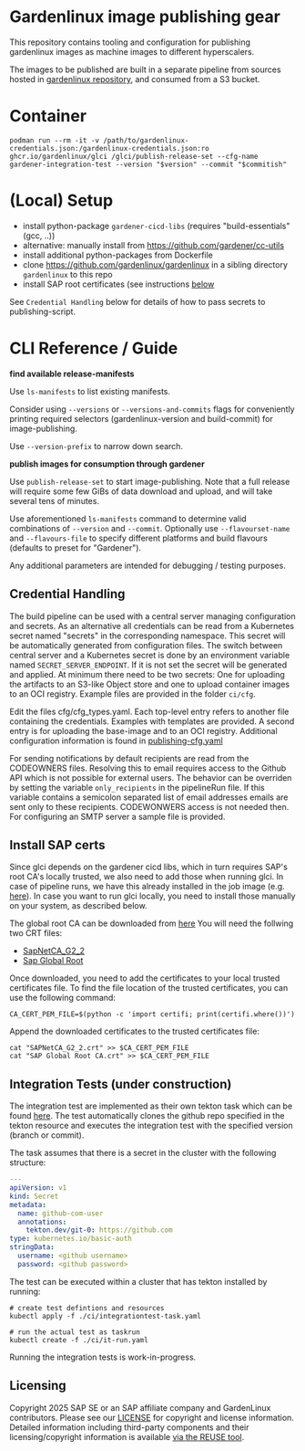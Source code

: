 # Gardenlinux image publishing gear

This repository contains tooling and configuration for publishing gardenlinux images as machine
images to different hyperscalers.

The images to be published are built in a separate pipeline from sources hosted in
[gardenlinux repository](https://github.com/gardenlinux/gardenlinux), and consumed from a
S3 bucket.

# Container

```shell
podman run --rm -it -v /path/to/gardenlinux-credentials.json:/gardenlinux-credentials.json:ro ghcr.io/gardenlinux/glci /glci/publish-release-set --cfg-name gardener-integration-test --version "$version" --commit "$commitish"
```

# (Local) Setup

- install python-package `gardener-cicd-libs` (requires "build-essentials" (gcc, ..))
- alternative: manually install from https://github.com/gardener/cc-utils
- install additional python-packages from Dockerfile
- clone https://github.com/gardenlinux/gardenlinux in a sibling directory `gardenlinux` to this repo
- install SAP root certificates (see instructions [below](#install-sap-certs)


See `Credential Handling` below for details of how to pass secrets to publishing-script.

# CLI Reference / Guide

**find available release-manifests**

Use `ls-manifests` to list existing manifests.

Consider using `--versions` or `--versions-and-commits` flags for conveniently printing required
selectors (gardenlinux-version and build-commit) for image-publishing.

Use `--version-prefix` to narrow down search.

**publish images for consumption through gardener**

Use `publish-release-set` to start image-publishing. Note that a full release will require some few
GiBs of data download and upload, and will take several tens of minutes.

Use aforementioned `ls-manifests` command to determine valid combinations of `--version` and
`--commit`. Optionally use `--flavourset-name` and `--flavours-file` to specify different
platforms and build flavours (defaults to preset for "Gardener").

Any additional parameters are intended for debugging / testing purposes.

## Credential Handling

The build pipeline can be used with a central server managing configuration and
secrets. As an alternative all credentials can be read from a Kubernetes secret
named "secrets" in the corresponding namespace. This secret will be
automatically generated from configuration files. The switch between central
server and a Kubernetes secret is done by an environment variable named
`SECRET_SERVER_ENDPOINT`. If it is not set the secret will be generated and
applied. At minimum there need to be two secrets: One for uploading the
artifacts to an S3-like Object store and one to upload container images to an
OCI registry. Example files are provided in the folder `ci/cfg`.

Edit the files cfg/cfg_types.yaml. Each top-level entry refers to another file
containing the credentials. Examples with templates are provided. A second
entry is for uploading the base-image and to an OCI registry. Additional
configuration information is found in [publishing-cfg.yaml](publishing-cfg.yaml)

For sending notifications by default recipients are read from the CODEOWNERS
files. Resolving this to email requires access to the Github API which is not
possible for external users. The behavior can be overriden by setting the
variable `only_recipients` in the pipelineRun file. If this variable contains a
semicolon separated list of email addresses emails are sent only to these
recipients. CODEWONWERS access is not needed then. For configuring an SMTP
server a sample file is provided.

## Install SAP certs
Since glci depends on the gardener cicd libs, which in turn requires SAP's root
CA's locally trusted, we also need to add those when running glci. 
In case of pipeline runs, we have this already installed in the job image 
(e.g. [here](https://github.com/gardener/cc-utils/blob/7ed9d6575cbe83ef1e04110b0e743ffc21a8ced7/Dockerfile.job-image-base#L51)). 
In case you want to run glci locally, you need to install those 
manually on your system, as described below.

The global root CA can be downloaded from [here](https://sapcerts.wdf.global.corp.sap/CandP.aspx)
You will need the follwing two CRT files:
- [SapNetCA_G2_2](https://aia.pki.co.sap.com/aia/SAPNetCA_G2_2.crt)
- [Sap Global Root](https://aia.pki.co.sap.com/aia/SAP%20Global%20Root%20CA.crt)

Once downloaded, you need to add the certificates to your local trusted certificates file.
To find the file location of the trusted certificates, you can use the following command:
```
CA_CERT_PEM_FILE=$(python -c 'import certifi; print(certifi.where())')
``` 

Append the downloaded certificates to the trusted certificates file:
```
cat "SAPNetCA_G2_2.crt" >> $CA_CERT_PEM_FILE
cat "SAP Global Root CA.crt" >> $CA_CERT_PEM_FILE
```

## Integration Tests (under construction)

The integration test are implemented as their own tekton task which can be
found [here](./integrationtest-task.yaml).  The test automatically clones the
github repo specified in the tekton resource and executes the integration test
with the specified version (branch or commit).

The task assumes that there is a secret in the cluster with the following
structure:

```yaml
---
apiVersion: v1
kind: Secret
metadata:
  name: github-com-user
  annotations:
    tekton.dev/git-0: https://github.com
type: kubernetes.io/basic-auth
stringData:
  username: <github username>
  password: <github password>
```

The test can be executed within a cluster that has tekton installed by running:

```
# create test defintions and resources
kubectl apply -f ./ci/integrationtest-task.yaml

# run the actual test as taskrun
kubectl create -f ./ci/it-run.yaml
```
Running the integration tests is work-in-progress.

## Licensing

Copyright 2025 SAP SE or an SAP affiliate company and GardenLinux contributors. Please see our [LICENSE](LICENSE.md) for
copyright and license information. Detailed information including third-party components and their licensing/copyright
information is available [via the REUSE tool](https://reuse.software).
